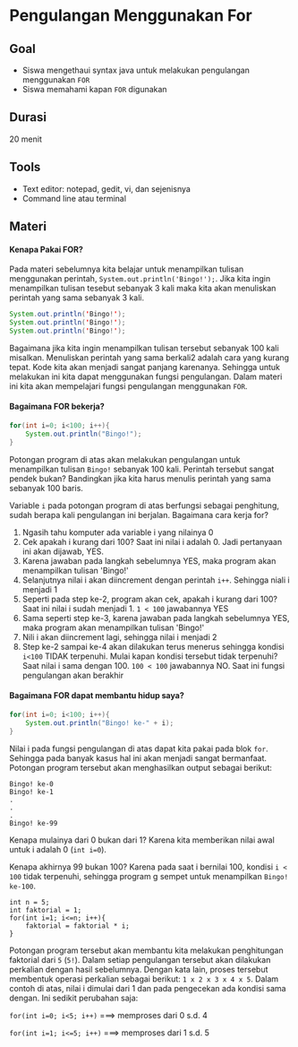 # Pengulangan Menggunakan For

## Goal
* Siswa mengethaui syntax java untuk melakukan pengulangan menggunakan `FOR`
* Siswa memahami kapan `FOR` digunakan

## Durasi
20 menit

## Tools
* Text editor: notepad, gedit, vi, dan sejenisnya
* Command line atau terminal

## Materi

#### Kenapa Pakai FOR?
Pada materi sebelumnya kita belajar untuk menampilkan tulisan menggunakan perintah, `System.out.println('Bingo!');`. Jika kita ingin menampilkan tulisan tesebut sebanyak 3 kali maka kita akan menuliskan perintah yang sama sebanyak 3 kali.

```java
System.out.println('Bingo!');
System.out.println('Bingo!');
System.out.println('Bingo!');
```

Bagaimana jika kita ingin menampilkan tulisan tersebut sebanyak 100 kali misalkan. Menuliskan perintah yang sama berkali2 adalah cara yang kurang tepat. Kode kita akan menjadi sangat panjang karenanya. Sehingga untuk melakukan ini kita dapat menggunakan fungsi pengulangan. Dalam materi ini kita akan mempelajari fungsi pengulangan menggunakan `FOR`.


#### Bagaimana FOR bekerja?
```java
for(int i=0; i<100; i++){
	System.out.println("Bingo!");
}
```

Potongan program di atas akan melakukan pengulangan untuk menampilkan tulisan `Bingo!` sebanyak 100 kali. Perintah tersebut sangat pendek bukan? Bandingkan jika kita harus menulis perintah yang sama sebanyak 100 baris.

Variable `i` pada potongan program di atas berfungsi sebagai penghitung, sudah berapa kali pengulangan ini berjalan. Bagaimana cara kerja for?

1. Ngasih tahu komputer ada variable i yang nilainya 0
2. Cek apakah i kurang dari 100? Saat ini nilai i adalah 0. Jadi pertanyaan ini akan dijawab, YES.
3. Karena jawaban pada langkah sebelumnya YES, maka program akan menampilkan tulisan 'Bingo!'
4. Selanjutnya nilai i akan diincrement dengan perintah `i++`. Sehingga niali i menjadi 1
5. Seperti pada step ke-2, program akan cek, apakah i kurang dari 100? Saat ini nilai i sudah menjadi 1. `1 < 100` jawabannya YES
6. Sama seperti step ke-3, karena jawaban pada langkah sebelumnya YES, maka program akan menampilkan tulisan 'Bingo!'
7. Nili i akan diincrement lagi, sehingga nilai i menjadi 2
8. Step ke-2 sampai ke-4 akan dilakukan terus menerus sehingga kondisi `i<100` TIDAK terpenuhi. Mulai kapan kondisi tersebut tidak terpenuhi? Saat nilai i sama dengan 100. `100 < 100` jawabannya NO. Saat ini fungsi pengulangan akan berakhir



#### Bagaimana FOR dapat membantu hidup saya?
```java
for(int i=0; i<100; i++){
	System.out.println("Bingo! ke-" + i);
}
```

Nilai i pada fungsi pengulangan di atas dapat kita pakai pada blok `for`. Sehingga pada banyak kasus hal ini akan menjadi sangat bermanfaat. Potongan program tersebut akan menghasilkan output sebagai berikut:

```
Bingo! ke-0
Bingo! ke-1
.
.
.
Bingo! ke-99
```

Kenapa mulainya dari 0 bukan dari 1? Karena kita memberikan nilai awal untuk i adalah 0 (`int i=0`). 

Kenapa akhirnya 99 bukan 100? Karena pada saat i bernilai 100, kondisi `i < 100` tidak terpenuhi, sehingga program g sempet untuk menampilkan `Bingo! ke-100`.


```
int n = 5;
int faktorial = 1;
for(int i=1; i<=n; i++){
	faktorial = faktorial * i;
}
```

Potongan program tersebut akan membantu kita melakukan penghitungan faktorial dari `5` (`5!`). Dalam setiap pengulangan tersebut akan dilakukan perkalian dengan hasil sebelumnya. Dengan kata lain, proses tersebut membentuk operasi perkalian sebagai berikut: `1 x 2 x 3 x 4 x 5`. Dalam contoh di atas, nilai i dimulai dari 1 dan pada pengecekan ada kondisi sama dengan. Ini sedikit perubahan saja:

`for(int i=0; i<5; i++)` ===> memproses dari 0 s.d. 4

`for(int i=1; i<=5; i++)` ===> memproses dari 1 s.d. 5





